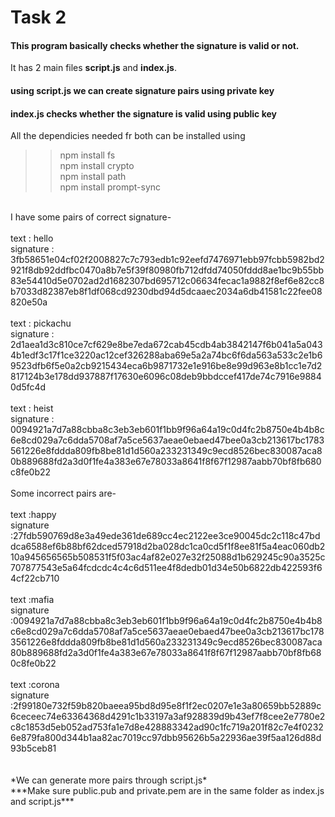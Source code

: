 # Task 2
#### This program basically checks whether the signature is valid or not.
It has 2 main files **script.js** and **index.js**. 
#### using script.js we can create signature pairs using private key
#### index.js checks whether the signature is valid using public key
All the dependicies needed fr both can be installed using
>> npm install fs</br>
>> npm install crypto</br>
>> npm install path</br>
>> npm install prompt-sync</br>
</br>
I have some pairs of correct signature- </br></br>
text : hello</br>
 signature : 3fb58651e04cf02f2008827c7c793edb1c92eefd7476971ebb97fcbb5982bd2921f8db92ddfbc0470a8b7e5f39f80980fb712dfdd74050fddd8ae1bc9b55bb83e54410d5e0702ad2d1682307bd695712c06634fecac1a9882f8ef6e82cc8b7033d82387eb8f1df068cd9230dbd94d5dcaaec2034a6db41581c22fee08820e50a</br></br>
text : pickachu</br>
signature : 2d1aea1d3c810ce7cf629e8be7eda672cab45cdb4ab3842147f6b041a5a0434b1edf3c17f1ce3220ac12cef326288aba69e5a2a74bc6f6da563a533c2e1b69523dfb6f5e0a2cb9215434eca6b9871732e1e916be8e99d963e8b1cc1e7d2817124b3e178dd937887f17630e6096c08deb9bbdccef417de74c7916e98840d5fc4d</br></br>
text : heist</br>
signature : 0094921a7d7a88cbba8c3eb3eb601f1bb9f96a64a19c0d4fc2b8750e4b4b8c6e8cd029a7c6dda5708af7a5ce5637aeae0ebaed47bee0a3cb213617bc1783561226e8fddda809fb8be81d1d560a233231349c9ecd8526bec830087aca80b889688fd2a3d0f1fe4a383e67e78033a8641f8f67f12987aabb70bf8fb680c8fe0b22
</br></br>
Some incorrect pairs are-</br></br>
text :happy</br>
signature :27fdb590769d8e3a49ede361de689cc4ec2122ee3ce90045dc2c118c47bddca6588ef6b88bf62dced57918d2ba028dc1ca0cd5f1f8ee81f5a4eac060db210a945656565b508531f5f03ac4af82e027e32f25088d1b629245c90a3525c707877543e5a64fcdcdc4c4c6d511ee4f8dedb01d34e50b6822db422593f64cf22cb710
</br></br>
text :mafia</br>
signature :0094921a7d7a88cbba8c3eb3eb601f1bb9f96a64a19c0d4fc2b8750e4b4b8c6e8cd029a7c6dda5708af7a5ce5637aeae0ebaed47bee0a3cb213617bc1783561226e8fddda809fb8be81d1d560a233231349c9ecd8526bec830087aca80b889688fd2a3d0f1fe4a383e67e78033a8641f8f67f12987aabb70bf8fb680c8fe0b22</br></br>
text :corona</br>
signature :2f99180e732f59b820baeea95bd8d95e8f1f2ec0207e1e3a80659bb52889c6ceceec74e63364368d4291c1b33197a3af928839d9b43ef7f8cee2e7780e2c8c1853d5eb052ad753fa1e7d8e428883342ad90c1fc719a201f82c7e4f02326e879fa800d344b1aa82ac7019cc97dbb95626b5a22936ae39f5aa126d88d93b5ceb81
</br></br>
</br>
*We can generate more pairs through script.js*</br>
***Make sure public.pub and private.pem are in the same folder as index.js and script.js***
